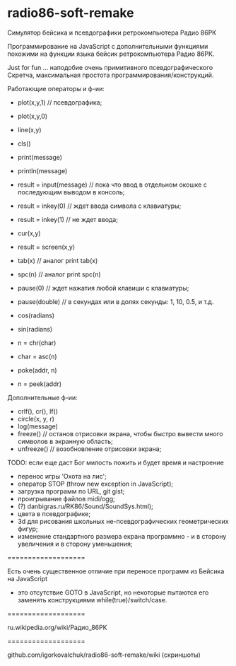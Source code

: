 ﻿radio86-soft-remake
===================

Симулятор бейсика и псевдографики ретрокомпьютера Радио 86РК

Программирование на JavaScript c дополнительными функциями похожими на функции языка бейсик ретрокомпьютера Радио 86РК.

Just for fun ... наподобие очень примитивного псевдографического Скретча, максимальная простота программирования/конструкций.

Работающие операторы и ф-ии: 

* plot(x,y,1) // псевдографика;
* plot(x,y,0)
* line(x,y)

* cls()

* print(message)
* println(message)

* result = input(message) // пока что ввод в отдельном окошке с последующим выводом в консоль;

* result = inkey(0) // ждет ввода символа с клавиатуры;
* result = inkey(1) // не ждет ввода;

* cur(x,y)
* result = screen(x,y)
* tab(x) // аналог print tab(x)
* spc(n) // аналог print spc(n)

* pause(0) // ждет нажатия любой клавиши с клавиатуры;
* pause(double) // в секундах или в долях секунды: 1, 10, 0.5, и т.д.

* cos(radians)
* sin(radians)

* n = chr(char)
* char = asc(n)

* poke(addr, n)
* n = peek(addr)

Дополнительные ф-ии:

* crlf(), cr(), lf()
* circle(x, y, r)
* log(message)
* freeze() // останов отрисовки экрана, чтобы быстро вывести много символов в экранную область;
* unfreeze() // возобновление отрисовки экрана;

TODO: если еще даст Бог милость пожить и будет время и настроение

* перенос игры 'Охота на лис';
* оператор STOP (throw new exception in JavaScript);
* загрузка программ по URL, git gist;
* проигрывание файлов midi/ogg;
* (?) danbigras.ru/RK86/Sound/SoundSys.html);
* цвета в псевдографике;
* 3d для рисования школьных не-псевдографических геометрических фигур;
* изменение стандартного размера екрана программно - и в сторону увеличения и в сторону уменьшения;

===================

Есть очень существенное отличие при переносе программ из Бейсика на JavaScript 
- это отсутствие GOTO в JavaScript, но некоторые пытаются его заменять конструкциями while(true)/switch/case.

===================

ru.wikipedia.org/wiki/Радио_86РК

===================

github.com/igorkovalchuk/radio86-soft-remake/wiki (скриншоты)
